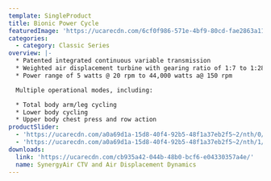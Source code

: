 ```yaml
---
template: SingleProduct
title: Bionic Power Cycle
featuredImage: 'https://ucarecdn.com/6cf0f986-571e-4bf9-80cd-fae2863a111f/'
categories:
  - category: Classic Series
overview: |-
  * Patented integrated continuous variable transmission
  * Weighted air displacement turbine with gearing ratio of 1:7 to 1:28
  * Power range of 5 watts @ 20 rpm to 44,000 watts a@ 150 rpm

  Multiple operational modes, including:

  * Total body arm/leg cycling
  * Lower body cycling
  * Upper body chest press and row action
productSlider:
  - 'https://ucarecdn.com/a0a69d1a-15d8-40f4-92b5-48f1a37eb2f5~2/nth/0/'
  - 'https://ucarecdn.com/a0a69d1a-15d8-40f4-92b5-48f1a37eb2f5~2/nth/1/'
downloads:
  link: 'https://ucarecdn.com/cb935a42-044b-48b0-bcf6-e04330357a4e/'
  name: SynergyAir CTV and Air Displacement Dynamics
---
```

